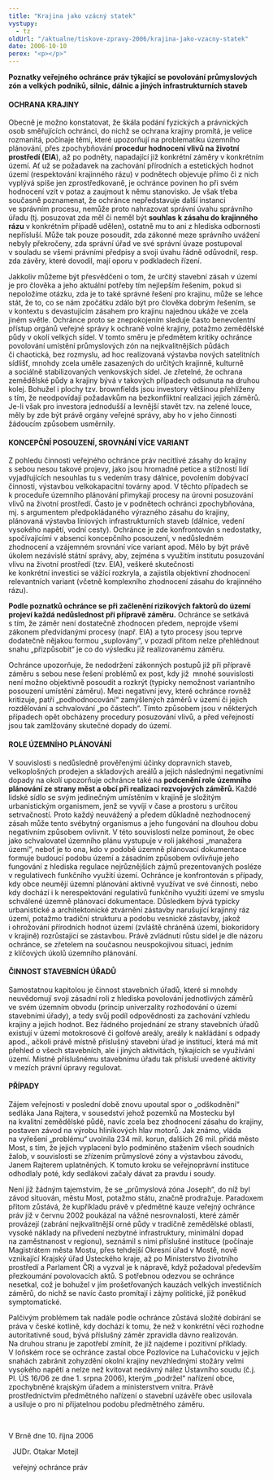 ```yaml
---
title: "Krajina jako vzácný statek"
vystupy:
  - tz
oldUrl: "/aktualne/tiskove-zpravy-2006/krajina-jako-vzacny-statek"
date: 2006-10-10
perex: "<p></p>"
---
```


<!-- imported from the old website -->

<p><strong>Poznatky veřejného ochránce práv týkající se povolování průmyslových zón a velkých podniků, silnic, dálnic a jiných infrastrukturních staveb<p></p></strong></p><h4>OCHRANA KRAJINY<p></p></h4><p>Obecně je možno konstatovat, že škála podání fyzických a právnických osob směřujících ochránci, do nichž se ochrana krajiny promítá, je velice rozmanitá, počínaje těmi, které upozorňují na problematiku územního plánování, přes zpochybňování <b>procedur hodnocení vlivů na životní prostředí (EIA</b>), až po podněty, napadající již konkrétní záměry v konkrétním území. Ať už se požadavek na zachování přírodních a estetických hodnot území (respektování krajinného rázu) v podnětech objevuje přímo či z nich vyplývá spíše jen zprostředkovaně, je ochránce povinen ho při svém hodnocení vzít v potaz a zaujmout k němu stanovisko. Je však třeba současně poznamenat, že ochránce nepředstavuje další instanci ve správním procesu, nemůže proto nahrazovat správní úvahu správního úřadu (tj. posuzovat zda měl či neměl být <b>souhlas</b> <b>k zásahu do krajinného rázu</b> v konkrétním případě udělen), ostatně mu to ani z hlediska odbornosti nepřísluší. Může tak pouze posoudit, zda zákonné meze správního uvážení nebyly překročeny, zda správní úřad ve své správní úvaze postupoval v souladu se všemi právními předpisy a svoji úvahu řádně odůvodnil, resp. zda závěry, které dovodil, mají oporu v podkladech řízení.<p></p></p><p>Jakkoliv můžeme být přesvědčeni o tom, že určitý stavební zásah v území je pro člověka a jeho aktuální potřeby tím nejlepším řešením, pokud si nepoložíme otázku, zda je to také správné řešení pro krajinu, může se lehce stát, že to, co se nám zpočátku zdálo být pro člověka dobrým řešením, se v kontextu s devastujícím zásahem pro krajinu najednou ukáže ve zcela jiném světle. Ochránce proto se znepokojením sleduje často benevolentní přístup orgánů veřejné správy k ochraně volné krajiny, potažmo zemědělské půdy v okolí velkých sídel. V tomto směru je předmětem kritiky ochránce povolování umístění průmyslových zón na nejkvalitnějších půdách či chaotická, bez rozmyslu, ad hoc realizovaná výstavba nových satelitních sídlišť, mnohdy zcela uměle zasazených do určitých krajinně, kulturně a sociálně stabilizovaných venkovských sídel. Je zřetelné, že ochrana zemědělské půdy a krajiny bývá v takových případech odsunuta na druhou kolej. Bohužel i plochy tzv. brownfields jsou investory většinou přehlíženy s tím, že neodpovídají požadavkům na bezkonfliktní realizaci jejich záměrů. Je-li však pro investora jednodušší a levnější stavět tzv. na zelené louce, měly by zde být právě orgány veřejné správy, aby ho v jeho činnosti žádoucím způsobem usměrnily.  <p></p></p><h4>KONCEPČNÍ POSOUZENÍ, SROVNÁNÍ VÍCE VARIANT<p></p></h4><p>Z pohledu činnosti veřejného ochránce práv necitlivé zásahy do krajiny s sebou nesou takové projevy, jako jsou hromadné petice a stížností lidí vyjadřujících nesouhlas tu s vedením trasy dálnice, povolením dobývací činnosti, výstavbou velkokapacitní továrny apod. V těchto případech se k proceduře územního plánování přimykají procesy na úrovni posuzování vlivů na životní prostředí. Často je v podnětech ochránci zpochybňována, mj. s argumentem předpokládaného výrazného zásahu do krajiny, plánovaná výstavba liniových infrastrukturních staveb (dálnice, vedení vysokého napětí, vodní cesty). Ochránce je zde konfrontován s nedostatky, spočívajícími v absenci koncepčního posouzení, v nedůsledném zhodnocení a vzájemném srovnání více variant apod. Mělo by být právě úkolem nezávislé státní správy, aby, zejména s využitím institutu posuzování vlivu na životní prostředí (tzv. EIA), veškeré skutečnosti ke konkrétní investici se vážící rozkryla, a zajistila objektivní zhodnocení relevantních variant (včetně komplexního zhodnocení zásahu do krajinného rázu). </p><p><b>Podle poznatků ochránce se při začlenění rizikových faktorů do území projeví každá nedůslednost při přípravě záměru.</b> Ochránce se setkává s tím, že záměr není dostatečně zhodnocen předem, neprojde všemi zákonem předvídanými procesy (např. EIA) a tyto procesy jsou teprve dodatečně nějakou formou „suplovány“, v pozadí přitom nelze přehlédnout snahu „přizpůsobit“ je co do výsledku již realizovanému záměru. </p><p>Ochránce upozorňuje, že nedodržení zákonných postupů již při přípravě záměru s sebou nese řešení problémů ex post, kdy již  mnohé souvislosti není možno objektivně posoudit a rozkrýt (typicky nemožnost variantního posouzení umístění záměru). Mezi negativní jevy, které ochránce rovněž kritizuje, patří „podhodnocování“ zamýšlených záměrů v území či jejich rozdělování a schvalování „po částech“. Tímto způsobem jsou v některých případech opět obcházeny procedury posuzování vlivů, a před veřejností jsou tak zamlžovány skutečné dopady do území. </p><h4>ROLE ÚZEMNÍHO PLÁNOVÁNÍ<p></p></h4><p>V souvislosti s nedůsledně prověřenými účinky dopravních staveb, velkoplošných prodejen a skladových areálů a jejich následnými negativními dopady na okolí upozorňuje ochránce také na <b>podcenění role územního plánování ze strany měst a obcí při realizaci rozvojových záměrů. </b>Každé lidské sídlo se svým jedinečným umístěním v krajině je složitým urbanistickým organismem, jenž se vyvíjí v čase a prostoru s určitou setrvačností. Proto každý neuvážený a předem důkladně nezhodnocený zásah může tento svébytný organismus a jeho fungování na dlouhou dobu negativním způsobem ovlivnit. V této souvislosti nelze pominout, že obec jako schvalovatel územního plánu vystupuje v roli jakéhosi „manažera území“, neboť je to ona, kdo v podobě územně plánovací dokumentace formuje budoucí podobu území a zásadním způsobem ovlivňuje jeho fungování z hlediska regulace nejrůznějších zájmů prezentovaných posléze v regulativech funkčního využití území. Ochránce je konfrontován s případy, kdy obce neumějí územní plánování aktivně využívat ve své činnosti, nebo kdy dochází i k nerespektování regulativů funkčního využití území ve smyslu schválené územně plánovací dokumentace. Důsledkem bývá typicky urbanistické a architektonické ztvárnění zástavby narušující krajinný ráz území, potažmo tradiční strukturu a podobu vesnické zástavby, jakož i ohrožování přírodních hodnot území (zvláště chráněná území, biokoridory v krajině) rozrůstající se zástavbou. Právě zvládnutí růstu sídel je dle názoru ochránce, se zřetelem na současnou neuspokojivou situaci, jedním z klíčových úkolů územního plánování. <p></p></p><h4>ČINNOST STAVEBNÍCH ÚŘADŮ<p></p></h4><p>Samostatnou kapitolou je činnost stavebních úřadů, které si mnohdy neuvědomují svoji zásadní roli z hlediska povolování jednotlivých záměrů ve svém územním obvodu (princip univerzality rozhodování o území stavebními úřady), a tedy svůj podíl odpovědnosti za zachování vzhledu krajiny a jejich hodnot. Bez řádného projednání ze strany stavebních úřadů existují v území motokrosové či golfové areály, areály k nakládání s odpady apod., ačkoli právě místně příslušný stavební úřad je institucí, která má mít přehled o všech stavebních, ale i jiných aktivitách, týkajících se využívání území. Místně příslušnému stavebnímu úřadu tak přísluší uvedené aktivity v mezích právní úpravy regulovat.<p></p></p><h4>PŘÍPADY<p></p></h4><p>Zájem veřejnosti v poslední době znovu upoutal spor o „odškodnění“ sedláka Jana Rajtera, v sousedství jehož pozemků na Mostecku byl na kvalitní zemědělské půdě, navíc zcela bez zhodnocení zásahu do krajiny, postaven závod na výrobu hliníkových hlav motorů. Jak známo, vláda na vyřešení „problému“ uvolnila 234 mil. korun, dalších 26 mil. přidá město Most, s tím, že jejich vyplacení bylo podmíněno stažením všech soudních žalob, v souvislosti se zřízením průmyslové zóny a výstavbou závodu, Janem Rajterem uplatněných. K tomuto kroku se veřejnoprávní instituce odhodlaly poté, kdy sedlákovi začaly dávat za pravdu i soudy.</p><p>Není již žádným tajemstvím, že se „průmyslová zóna Joseph“, do níž byl závod situován, městu Most, potažmo státu, značně prodražuje. Paradoxem přitom zůstává, že kupříkladu právě v předmětné kauze veřejný ochránce práv již v červnu 2002 poukázal na vážné nesrovnalosti, které záměr provázejí (zabrání nejkvalitnější orné půdy v tradičně zemědělské oblasti, vysoké náklady na přivedení nezbytné infrastruktury, minimální dopad na zaměstnanost v regionu), seznámil s nimi příslušné instituce (počínaje Magistrátem města Mostu, přes tehdejší Okresní úřad v Mostě, nově vznikající Krajský úřad Ústeckého kraje, až po Ministerstvo životního prostředí a Parlament ČR) a vyzval je k nápravě, když požadoval především přezkoumání povolovacích aktů. S potřebnou odezvou se ochránce nesetkal, což je bohužel v jím prošetřovaných kauzách velkých investičních záměrů, do nichž se navíc často promítají i zájmy politické, již poněkud symptomatické.<p></p></p><p>Palčivým problémem tak nadále podle ochránce zůstává složité dobírání se práva v české kotlině, kdy dochází k tomu, že než v konkrétní věci rozhodne autoritativně soud, bývá příslušný záměr zpravidla dávno realizován. Na druhou stranu je zapotřebí zmínit, že již najdeme i pozitivní příklady. V loňském roce se ochránce zastal obce Pozlovice na Luhačovicku v jejich snahách zabránit zohyzdění okolní krajiny nevzhlednými stožáry velmi vysokého napětí a nelze než kvitovat nedávný nález Ústavního soudu (č.j. Pl. ÚS 16/06 ze dne 1. srpna 2006), kterým „podržel“ nařízení obce, zpochybněné krajským úřadem a ministerstvem vnitra. Právě prostřednictvím předmětného nařízení o stavební uzávěře obec usilovala a usiluje o pro ni přijatelnou podobu předmětného záměru.<p></p></p><p><p> </p></p><p>V Brně dne 10. října 2006 <p></p></p><p>  JUDr. Otakar Motejl<p></p></p><p>  veřejný ochránce práv <p></p></p>
